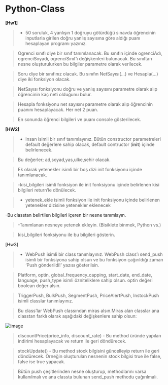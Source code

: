 # Python-Class

**[Hw1]** 

>- 50 soruluk, 4 yanlışın 1 doğruyu götürdüğü sınavda öğrencinin inputlarla girilen doğru yanlış sayısına göre aldığı puanı hesaplayan programı yazınız. 

>Ogrenci sınıfı diye bir sınıf tanımlanacak. Bu sınıfın içinde ogrenciAdı, ogrenciSoyadı, ogrenciSınıf’ı değişkenleri bulunacak. Bu sınıftan nesne oluşturulurken bu bilgiler parametre olarak verilecek.  

>Soru diye bir sınıfınız olacak. Bu sınıfın NetSayısı(...) ve Hesapla(...) diye iki fonksiyon olacak. 

> NetSayısı fonksiyonu doğru ve yanlış sayısını parametre olarak alıp öğrencinin kaç neti olduğunu bulur.

>  Hesapla fonksiyonu net sayısını parametre olarak alıp öğrencinin puanını hesaplayacak. Her net 2 puan. 

>  En sonunda öğrenci bilgileri ve puanı console gösterilecek.

**[HW2]**

>- Insan isimli bir sınıf tanımlayınız. Bütün constructor parametreleri default değerlere sahip olacak, default contructor (__init__) içinde belirlenecek. 

>  Bu değerler; ad,soyad,yas,ulke,sehir olacak.

>Ek olarak yetenekler isimli bir boş dizi init fonksiyonu içinde tanımlanacak.

>-kisi_bilgileri isimli fonksiyon ile init fonksiyonu içinde belirlenen kisi bilgileri return’le dönülecek.

>- yetenek_ekle isimli fonksiyon ile init fonksiyonu içinde belirlenen yetenekler dizisine yetenekler eklenecek

-Bu classtan belirtilen bilgileri içeren bir nesne tanımlayın.

>-Tanımlanan nesneye yetenek ekleyin. (Bisiklete binmek, Python vs.)

>kisi_bilgileri fonksiyonu ile bu bilgileri gösterin.

[Hw3]
>- WebPush isimli bir class tanımlayınız.   WebPush class’ı send_push  isimli bir fonksiyona sahip olsun ve bu fonksiyon çağırıldığı zaman ‘Push gönderildi!’ yazısı gösterilsin.

>Platform, optin, global_frequency_capping, start_date, end_date, language, push_type isimli özniteliklere sahip olsun. optin değeri boolean değer alsın. 

>TriggerPush, BulkPush, SegmentPush, PriceAlertPush, InstockPush isimli classlar tanımlayınız. 

>Bu class’lar WebPush classından miras alsın.Miras alan classlar ana classtan farklı olarak aşağıdaki değişkenlere sahip olsun:

![image](https://user-images.githubusercontent.com/93590132/151860333-15f24a71-9793-41f2-b254-208954285429.png)




>discountPrice(price_info, discount_rate) - Bu method üründe yapılan indirimi    hesaplayacak ve return ile geri döndürecek.

>stockUpdate() - Bu method stock bilgisini güncelleyip return ile geri döndürecek. Örneğin oluşturulan nesnenin stock bilgisi true ile false, false ise true yapacak. 

>Bütün push çeşitlerinden nesne oluşturup, methodlarını varsa kullanılmalı ve ana classta bulunan send_push methodu çağırılmalı.

